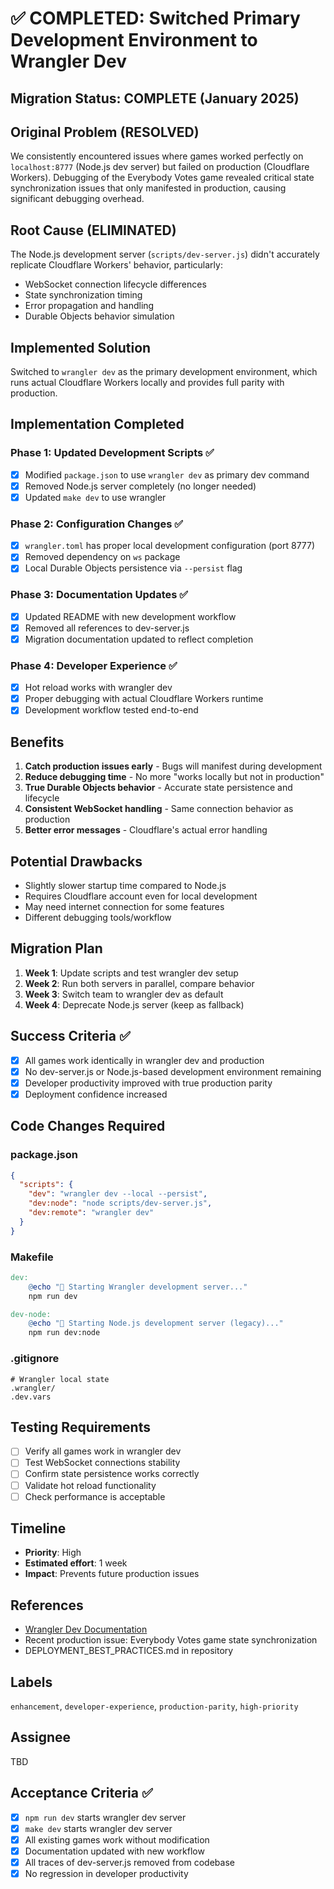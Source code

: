 # ✅ COMPLETED: Switched Primary Development Environment to Wrangler Dev

## Migration Status: COMPLETE (January 2025)

## Original Problem (RESOLVED)
We consistently encountered issues where games worked perfectly on `localhost:8777` (Node.js dev server) but failed on production (Cloudflare Workers). Debugging of the Everybody Votes game revealed critical state synchronization issues that only manifested in production, causing significant debugging overhead.

## Root Cause (ELIMINATED)
The Node.js development server (`scripts/dev-server.js`) didn't accurately replicate Cloudflare Workers' behavior, particularly:
- WebSocket connection lifecycle differences
- State synchronization timing
- Error propagation and handling
- Durable Objects behavior simulation

## Implemented Solution
Switched to `wrangler dev` as the primary development environment, which runs actual Cloudflare Workers locally and provides full parity with production.

## Implementation Completed

### Phase 1: Updated Development Scripts ✅
- [x] Modified `package.json` to use `wrangler dev` as primary dev command
- [x] Removed Node.js server completely (no longer needed)
- [x] Updated `make dev` to use wrangler

### Phase 2: Configuration Changes ✅
- [x] `wrangler.toml` has proper local development configuration (port 8777)
- [x] Removed dependency on `ws` package
- [x] Local Durable Objects persistence via `--persist` flag

### Phase 3: Documentation Updates ✅
- [x] Updated README with new development workflow
- [x] Removed all references to dev-server.js
- [x] Migration documentation updated to reflect completion

### Phase 4: Developer Experience ✅
- [x] Hot reload works with wrangler dev
- [x] Proper debugging with actual Cloudflare Workers runtime
- [x] Development workflow tested end-to-end

## Benefits
1. **Catch production issues early** - Bugs will manifest during development
2. **Reduce debugging time** - No more "works locally but not in production"
3. **True Durable Objects behavior** - Accurate state persistence and lifecycle
4. **Consistent WebSocket handling** - Same connection behavior as production
5. **Better error messages** - Cloudflare's actual error handling

## Potential Drawbacks
- Slightly slower startup time compared to Node.js
- Requires Cloudflare account even for local development
- May need internet connection for some features
- Different debugging tools/workflow

## Migration Plan
1. **Week 1**: Update scripts and test wrangler dev setup
2. **Week 2**: Run both servers in parallel, compare behavior
3. **Week 3**: Switch team to wrangler dev as default
4. **Week 4**: Deprecate Node.js server (keep as fallback)

## Success Criteria ✅
- [x] All games work identically in wrangler dev and production
- [x] No dev-server.js or Node.js-based development environment remaining
- [x] Developer productivity improved with true production parity
- [x] Deployment confidence increased

## Code Changes Required

### package.json
```json
{
  "scripts": {
    "dev": "wrangler dev --local --persist",
    "dev:node": "node scripts/dev-server.js",
    "dev:remote": "wrangler dev"
  }
}
```

### Makefile
```makefile
dev:
	@echo "🚀 Starting Wrangler development server..."
	npm run dev

dev-node:
	@echo "🚀 Starting Node.js development server (legacy)..."
	npm run dev:node
```

### .gitignore
```
# Wrangler local state
.wrangler/
.dev.vars
```

## Testing Requirements
- [ ] Verify all games work in wrangler dev
- [ ] Test WebSocket connections stability
- [ ] Confirm state persistence works correctly
- [ ] Validate hot reload functionality
- [ ] Check performance is acceptable

## Timeline
- **Priority**: High
- **Estimated effort**: 1 week
- **Impact**: Prevents future production issues

## References
- [Wrangler Dev Documentation](https://developers.cloudflare.com/workers/wrangler/commands/#dev)
- Recent production issue: Everybody Votes game state synchronization
- DEPLOYMENT_BEST_PRACTICES.md in repository

## Labels
`enhancement`, `developer-experience`, `production-parity`, `high-priority`

## Assignee
TBD

## Acceptance Criteria ✅
- [x] `npm run dev` starts wrangler dev server
- [x] `make dev` starts wrangler dev server
- [x] All existing games work without modification
- [x] Documentation updated with new workflow
- [x] All traces of dev-server.js removed from codebase
- [x] No regression in developer productivity